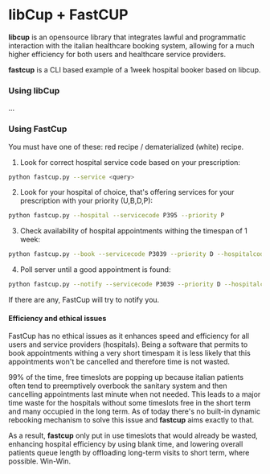 # libCup + FastCUP
**libcup** is an opensource library that integrates lawful and programmatic interaction with the italian healthcare booking system, allowing for a much higher efficiency for both users and healthcare service providers.

**fastcup** is a CLI based example of a 1week hospital booker based on libcup.

### Using libCup
...

### Using FastCup
You must have one of these: red recipe / dematerialized (white) recipe.
1. Look for correct hospital service code based on your prescription:
```bash
python fastcup.py --service <query>
```
2. Look for your hospital of choice, that's offering services for your prescription with your priority (U,B,D,P):
```bash
python fastcup.py --hospital --servicecode P395 --priority P
```
3. Check availability of hospital appointments withing the timespan of 1 week:
```bash
python fastcup.py --book --servicecode P3039 --priority D --hospitalcode 30063 --ssn <AAABBB12X34Y567Z>
```
4. Poll server until a good appointment is found:
```bash
python fastcup.py --notify --servicecode P3039 --priority D --hospitalcode 30063 --ssn <AAABBB12X34Y567Z>
```

If there are any, FastCup will try to notify you.

#### Efficiency and ethical issues
FastCup has no ethical issues as it enhances speed and efficiency for all users and service providers (hospitals). Being a software that permits to book appointments withing a very short timespam it is less likely that this appointments won't be cancelled and therefore time is not wasted.

99% of the time, free timeslots are popping up because italian patients often tend to preemptively overbook the sanitary system and then cancelling appointments last minute when not needed. This leads to a major time waste for the hospitals without some timeslots free in the short term and many occupied in the long term.
As of today there's no built-in dynamic rebooking mechanism to solve this issue and **fastcup** aims exactly to that.

As a result, **fastcup** only put in use timeslots that would already be wasted, enhancing hospital efficiency by using blank time, and lowering overall patients queue length by offloading long-term visits to short term, where possible. Win-Win.
